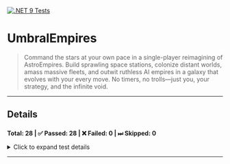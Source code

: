 [![.NET 9 Tests](https://github.com/jamesphenry/UmbralEmpires/actions/workflows/dotnet-desktop.yml/badge.svg)](https://github.com/jamesphenry/UmbralEmpires/actions/workflows/dotnet-desktop.yml)

# UmbralEmpires
>Command the stars at your own pace in a single-player reimagining of AstroEmpires. Build sprawling space stations, colonize distant worlds, amass massive fleets, and outwit ruthless AI empires in a galaxy that evolves with your every move. No timers, no trolls—just you, your strategy, and the infinite void.
---
<!-- TEST-RESULTS-START -->

## Details

### [](#)
**Total: 28 | ✅ Passed: 28 | ❌ Failed: 0 | ⏭ Skipped: 0**
<details><summary>Click to expand test details</summary>

| Test Name | Outcome | Duration (ms) | Error Message |
|-----------|---------|---------------|----------------|
| Should_Return_Empty_Lists_For_Empty_Input_Json | Passed | 0 | - |
| LoadAllDefinitions_Should_Load_RequiresTechnology_List | Passed | 0 | - |
| LoadAllDefinitions_Should_Load_Single_Simple_Technology | Passed | 0 | - |
| LoadAllDefinitions_Should_Load_AddsPopCapacityByFertility_Flag | Passed | 0 | - |
| LoadAllDefinitions_Should_Load_AreaCapacityBonus | Passed | 0 | - |
| LoadAllDefinitions_Should_Load_Single_Simple_Structure | Passed | 0 | - |
| Should_Ignore_Extra_Json_Properties | Passed | 0 | - |
| LoadAllDefinitions_Should_Skip_Object_With_Missing_Id | Passed | 0 | - |
| Should_Throw_Exception_For_Invalid_Json | Passed | 0 | - |
| LoadAllDefinitions_Should_Load_BaseResearchBonus | Passed | 0 | - |
| LoadAllDefinitions_Should_Skip_Object_With_Negative_Cost | Passed | 0 | - |
| LoadAllDefinitions_Should_Load_EconomyBonus | Passed | 0 | - |
| LoadAllDefinitions_Should_Load_Multiple_Simple_Structures | Passed | 0 | - |
| LoadAllDefinitions_Should_Load_UsesSolar_Flag | Passed | 0 | - |
| LoadAllDefinitions_Should_Load_UsesCrystal_Flag | Passed | 0 | - |
| LoadAllDefinitions_Should_Load_IsAdvanced_Flag | Passed | 0 | - |
| LoadAllDefinitions_Should_Load_IncreasesAstroFertility_Flag | Passed | 0 | - |
| LoadAllDefinitions_Should_Load_EnergyRequirementPerLevel | Passed | 0 | - |
| LoadAllDefinitions_Should_Load_UsesMetal_Flag | Passed | 0 | - |
| LoadAllDefinitions_Should_Load_AreaRequirementPerLevel | Passed | 0 | - |
| LoadAllDefinitions_Should_Load_BaseConstructionBonus | Passed | 0 | - |
| Should_Skip_Technology_With_Negative_Cost | Passed | 0 | - |
| LoadAllDefinitions_Should_Load_PopulationRequirementPerLevel | Passed | 0 | - |
| LoadAllDefinitions_Should_Load_UsesGas_Flag | Passed | 0 | - |
| Should_Load_Single_Simple_Technology | Passed | 0 | - |
| Should_Load_Technology_With_Prerequisites | Passed | 0 | - |
| LoadAllDefinitions_Should_Load_BaseProductionBonus | Passed | 0 | - |
| LoadAllDefinitions_Should_Skip_Object_With_Missing_Name | Passed | 0 | - |

</details>

<!-- TEST-RESULTS-END -->
---

